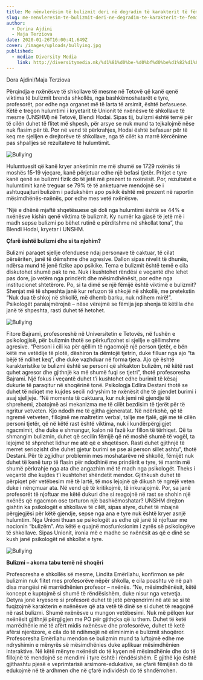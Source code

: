 ```yaml
---
title: Me nënvlerësim të bulizmit deri në degradim të karakterit të fëmijëve
slug: me-nenvleresim-te-bulizmit-deri-ne-degradim-te-karakterit-te-femijeve
author:
  - Dorina Ajdini
  - Maja Terziova
date: 2020-01-26T16:00:41.649Z
cover: /images/uploads/bullying.jpg
published:
  - media: Diversity Media
    link: http://diversitymedia.mk/%d1%81%d0%be-%d0%bf%d0%be%d1%82%d1%86%d0%b5%d0%bd%d1%83%d0%b2%d0%b0%d1%9a%d0%b5-%d0%bd%d0%b0-%d0%b1%d1%83%d0%bb%d0%b8%d0%b7%d0%bc%d0%be%d1%82-%d0%b4%d0%be-%d0%b4%d0%b5%d0%b3%d1%80%d0%b0%d0%b4%d0%b8/
---
```


Dora Ajdini/Maja Terziova

Përqindja e nxënësve të shkollave të mesme në Tetovë që kanë qenë viktima të bulizmit brenda shkollës, nga bashkëmoshatarët e tyre, profesorët, por edhe nga organet më të larta të arsimit, është befasuese. Këtë e tregon hulumtimi i kryetarit të Unionit të nxënësve të shkollave të mesme (UNSHM) në Tetovë, Blendi Hodai. Sipas tij, bulizmi është temë për të cilën duhet të flitet më shpesh, për arsye se nuk mund ta tejkalojmë nëse nuk flasim për të. Por në vend të përkrahjes, Hodai është befasuar për të keq me sjelljen e drejtorëve të shkollave, nga të cilët ka marrë kërcënime pas shpalljes së rezultateve të hulumtimit.

![Bullying](/images/uploads/bul-1.jpg)

Hulumtuesit që kanë kryer anketimin me më shumë se 1729 nxënës të moshës 15-19 vjeçare, kanë përjetuar edhe një befasi tjetër. Pritjet e tyre kanë qenë se bulizmi fizik do të jetë më prezent te nxënësit. Por, rezultatet e hulumtimit kanë treguar se 79% të të anketuarve mendojnë se i ashtuquajturi bulizëm i padukshëm apo psikik është më prezent në raportin mësimdhënës-nxënës, por edhe mes vetë nxënësve.

“Një e dhënë mjaftë shqetësuese që doli nga hulumtimi është se 44% e nxënësve kishin qenë viktima të bulizmit. Ky numër ka gjasë të jetë më i madh sepse bulizmi po bëhet rutinë e përditshme në shkollat tona”, tha Blendi Hodai, kryetar i UNSHM.


**Çfarë është bulizmi dhe si ta njohim?**

Bulizmi paraqet sjellje ofenduese ndaj personave të caktuar, të cilat përsëriten, janë të dëmshme dhe agresive. Dallon sipas nivelit të dhunës, ndërsa mund të jenë fizike apo psikike. Tema e bulizmit është temë e cila diskutohet shumë pak te ne. Nuk i kushtohet rëndësi e veçantë dhe lehet pas dore, jo vetëm nga prindërit dhe mësimdhënësit, por edhe nga institucionet shtetërore.
Po, si ta dimë se një fëmijë është viktimë e bulizmit? Shenjat më të shpeshta janë kur refuzon të shkojë në shkollë, me pretekstin “Nuk dua të shkoj në shkollë, më dhemb barku, nuk ndihem mirë!”. Psikologët paralajmërojnë – nëse vërejmë se fëmija jep shenja të këtilla dhe janë të shpeshta, rasti duhet të hetohet.

![Bullying](/images/uploads/bul-2.jpg)

Fitore Bajrami, profesoreshë në Universitetin e Tetovës, në fushën e psikologjisë, për bulizmin thotë se përkufizohet si sjellje e qëllimshme agresive.
“Personi i cili ka për qëllim të ngacmojë një person tjetër, e bën këtë me vetëdije të plotë, dëshiron ta dëmtojë tjetrin, duke filluar nga ajo “ta bëjë të ndihet keq”, dhe duke vazhduar në forma tjera. Ajo që është karakteristike te bulizmi është se personi që shkakton bulizëm, në këtë rast quhet agresor dhe gjithnjë ka më shumë fuqi se tjetri”, thotë profesoresha Bajrami.
Një fokus i veçantë duhet t’i kushtohet edhe burimit të kësaj dukurie të paraqitur në shoqërinë tonë. Psikologja Edlira Destani thotë se duhet të ndiqet me kujdes secili ndryshim te nxënësit dhe të gjendet burimi i asaj sjelljeje.
“Në momente të caktuara, kur nuk jemi në gjendje të shprehemi, zbatojmë asi mekanizma me të cilët bezdisim të tjerët për të ngritur vetveten. Kjo ndodh me të gjitha gjeneratat. Në ndërkohë, që të ngremë vetveten, fillojmë me maltretim verbal, tallje me fjalë, gjë me të cilën personi tjetër, që në këtë rast është viktima, nuk i kundërpërgjigjet ngacmimit, dhe duke e shmangur, kalon në fazë kur fillon të tërhiqet. Që ta shmangim bulizmin, duhet që secilin fëmijë që në moshë shumë të vogël, ta lejojmë të shprehet lidhur me atë që e shqetëson. Rasti duhet gjithnjë të merret seriozisht dhe duhet gjetur burimi se pse ai person sillet ashtu”, thotë Destani.
Për të zgjidhur problemin mes moshatarëve në shkollë, fëmijët nuk duhet të kenë turp të flasin për ndodhinë me prindërit e tyre, të marrin më shumë përkrahje nga ata dhe angazhim më të madh nga psikologët. Theks i veçantë dhe kujdes t’i kushtohet shëndetit mendor. Gjithkush duhet të përpiqet për vetëbesim më të lartë, të mos lejojnë që dikush të ngrejë veten duke i nënçmuar ata. Në vend që të kritikojmë, të inkurajojmë.
Por, sa janë profesorët të njoftuar me këtë dukuri dhe si reagojnë në rast se shohin një nxënës që ngacmon ose torturon një bashkëmoshatar?
UNSHM drejton gishtin ka psikologët e shkollave të cilët, sipas atyre, duhet të mbajnë përgjegjësi për këtë gjendje, sepse nga ana e tyre nuk është kryer asnjë hulumtim. Nga Unioni thuan se psikologët as edhe që janë të njoftuar me nocionin “bulizëm”. Ata këtë e quajnë mosfunksionim i zyrës së psikologëve të shkollave. Sipas Unionit, ironia më e madhe se nxënësit as që e dinë se kush janë psikologët në shkollat e tyre.

![Bullying](/images/uploads/bul3.jpg)

**Bulizmi – akoma tabu temë në shoqëri**

Profesoresha e shkollës së mesme, Lindita Emërllahu, konfirmon se për bulizmin nuk flitet mes profesorëve nëpër shkolla, e cila poashtu vë në pah disa mangësi në marrëdhënien profesor – nxënës.
“Ne, mësimdhënësit, këtë koncept e kuptojmë si shumë të rëndësishëm, duke nisur nga vetvetja. Detyra jonë kryesore si profesorë duhet të jetë përqendrimi në atë se si të fuqizojmë karakterin e nxënësve që ata vetë të dinë se si duhet të reagojnë në rast bulizmi. Shumë nxënësve u mungon vetëbesimi. Nuk më pëlqen kur nxënësit gjithnjë përgjigjen me PO për gjithçka që iu them. Duhet të ketë marrëdhënie më të afërt midis nxënësve dhe profesorëve, duhet të ketë afërsi njerëzore, e cila do të ndihmojë në eliminimin e bulizmit shoqëror.
Profesoresha Emërllahu mendon se bulizmin mund ta luftojmë edhe me ndryshimin e mënyrës së mësimdhënies duke aplikuar mësimdhënien interaktive. Në këtë mënyre nxënësit do të kyçen në mësimdhënie dhe do të fillojnë të mendojnë se mendimi i tyre është i rëndësishëm.
E gjithë kjo është gjithashtu pjesë e veprimtarisë arsimore-edukative, se çfarë fëmijësh do të edukojmë në të ardhmen dhe në çfarë individësh do të shndërrohen.
